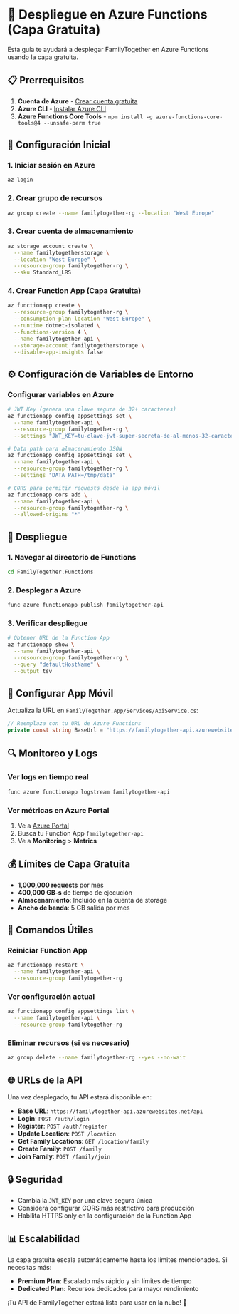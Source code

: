 # 🚀 Despliegue en Azure Functions (Capa Gratuita)

Esta guía te ayudará a desplegar FamilyTogether en Azure Functions usando la capa gratuita.

## 📋 Prerrequisitos

1. **Cuenta de Azure** - [Crear cuenta gratuita](https://azure.microsoft.com/free/)
2. **Azure CLI** - [Instalar Azure CLI](https://docs.microsoft.com/cli/azure/install-azure-cli)
3. **Azure Functions Core Tools** - `npm install -g azure-functions-core-tools@4 --unsafe-perm true`

## 🔧 Configuración Inicial

### 1. Iniciar sesión en Azure
```bash
az login
```

### 2. Crear grupo de recursos
```bash
az group create --name familytogether-rg --location "West Europe"
```

### 3. Crear cuenta de almacenamiento
```bash
az storage account create \
  --name familytogetherstorage \
  --location "West Europe" \
  --resource-group familytogether-rg \
  --sku Standard_LRS
```

### 4. Crear Function App (Capa Gratuita)
```bash
az functionapp create \
  --resource-group familytogether-rg \
  --consumption-plan-location "West Europe" \
  --runtime dotnet-isolated \
  --functions-version 4 \
  --name familytogether-api \
  --storage-account familytogetherstorage \
  --disable-app-insights false
```

## ⚙️ Configuración de Variables de Entorno

### Configurar variables en Azure
```bash
# JWT Key (genera una clave segura de 32+ caracteres)
az functionapp config appsettings set \
  --name familytogether-api \
  --resource-group familytogether-rg \
  --settings "JWT_KEY=tu-clave-jwt-super-secreta-de-al-menos-32-caracteres-aqui"

# Data path para almacenamiento JSON
az functionapp config appsettings set \
  --name familytogether-api \
  --resource-group familytogether-rg \
  --settings "DATA_PATH=/tmp/data"

# CORS para permitir requests desde la app móvil
az functionapp cors add \
  --name familytogether-api \
  --resource-group familytogether-rg \
  --allowed-origins "*"
```

## 🚀 Despliegue

### 1. Navegar al directorio de Functions
```bash
cd FamilyTogether.Functions
```

### 2. Desplegar a Azure
```bash
func azure functionapp publish familytogether-api
```

### 3. Verificar despliegue
```bash
# Obtener URL de la Function App
az functionapp show \
  --name familytogether-api \
  --resource-group familytogether-rg \
  --query "defaultHostName" \
  --output tsv
```

## 📱 Configurar App Móvil

Actualiza la URL en `FamilyTogether.App/Services/ApiService.cs`:

```csharp
// Reemplaza con tu URL de Azure Functions
private const string BaseUrl = "https://familytogether-api.azurewebsites.net/api";
```

## 🔍 Monitoreo y Logs

### Ver logs en tiempo real
```bash
func azure functionapp logstream familytogether-api
```

### Ver métricas en Azure Portal
1. Ve a [Azure Portal](https://portal.azure.com)
2. Busca tu Function App `familytogether-api`
3. Ve a **Monitoring** > **Metrics**

## 💰 Límites de Capa Gratuita

- **1,000,000 requests** por mes
- **400,000 GB-s** de tiempo de ejecución
- **Almacenamiento**: Incluido en la cuenta de storage
- **Ancho de banda**: 5 GB salida por mes

## 🔧 Comandos Útiles

### Reiniciar Function App
```bash
az functionapp restart \
  --name familytogether-api \
  --resource-group familytogether-rg
```

### Ver configuración actual
```bash
az functionapp config appsettings list \
  --name familytogether-api \
  --resource-group familytogether-rg
```

### Eliminar recursos (si es necesario)
```bash
az group delete --name familytogether-rg --yes --no-wait
```

## 🌐 URLs de la API

Una vez desplegado, tu API estará disponible en:
- **Base URL**: `https://familytogether-api.azurewebsites.net/api`
- **Login**: `POST /auth/login`
- **Register**: `POST /auth/register`
- **Update Location**: `POST /location`
- **Get Family Locations**: `GET /location/family`
- **Create Family**: `POST /family`
- **Join Family**: `POST /family/join`

## 🔒 Seguridad

- Cambia la `JWT_KEY` por una clave segura única
- Considera configurar CORS más restrictivo para producción
- Habilita HTTPS only en la configuración de la Function App

## 📊 Escalabilidad

La capa gratuita escala automáticamente hasta los límites mencionados. Si necesitas más:
- **Premium Plan**: Escalado más rápido y sin límites de tiempo
- **Dedicated Plan**: Recursos dedicados para mayor rendimiento

¡Tu API de FamilyTogether estará lista para usar en la nube! 🎉